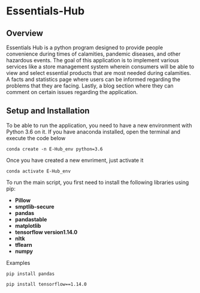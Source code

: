 # Essentials-Hub

## Overview

Essentials Hub is a python program designed to provide people convenience during times of calamities, pandemic diseases, and other hazardous events. The goal of this application is to implement various services like a store management system wherein consumers will be able to view and select essential products that are most needed during calamities. A facts and statistics page where users can be informed regarding the problems that they are facing. Lastly, a blog section where they can comment on certain issues regarding the application. 

## Setup and Installation

To be able to run the application, you need to have a new environment with Python 3.6 on it. 
If you have anaconda installed, open the terminal and execute the code below
```
conda create -n E-Hub_env python=3.6
```

Once you have created a new envriment, just activate it
```
conda activate E-Hub_env
```

To run the main script, you first need to install the following libraries using pip:
<ul><li> <b>Pillow</b></li>
<li> <b>smptlib-secure</b></li>
<li> <b>pandas</b></li>
<li> <b>pandastable</b></li>
<li> <b>matplotlib</b></li>
<li> <b>tensorflow version1.14.0</b></li>
<li> <b>nltk</b></li>
<li> <b>tflearn</b></li>
<li> <b>numpy</b></li></ul>

Examples
```
pip install pandas
```
```
pip install tensorflow==1.14.0
```
